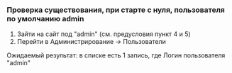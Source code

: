 ### Проверка существования, при старте с нуля, пользователя по умолчанию admin
1. Зайти на сайт под "admin" (см. предусловия пункт 4 и 5)
1. Перейти в Администрирование -> Пользователи

Ожидаемый результат: в списке есть 1 запись, где
Логин пользователя "admin"
